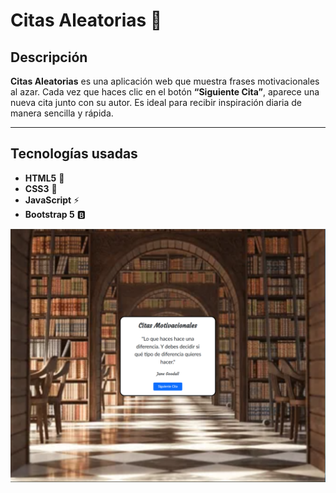# Citas Aleatorias 📝



## Descripción
**Citas Aleatorias** es una aplicación web que muestra frases motivacionales al azar. Cada vez que haces clic en el botón **“Siguiente Cita”**, aparece una nueva cita junto con su autor. Es ideal para recibir inspiración diaria de manera sencilla y rápida.

---

## Tecnologías usadas
- **HTML5** 📄  
- **CSS3** 🎨  
- **JavaScript** ⚡  
- **Bootstrap 5** 🅱️  


![Citas Aleatorias](https://github.com/Elion-hub/Proyectos-Javascript/raw/main/CitasAleatorias/CitasAleatorias.PNG)
